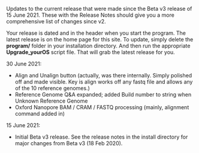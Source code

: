 Updates to the current release that were made since the Beta v3 release of 15 June 2021.  These with the Release Notes should give you a more comprehensive list of changes since v2.

Your release is dated and in the header when you start the program.  The latest release is on the home page for this site.  To update, simply delete the **program/** folder in your installation directory.  And then run the appropriate **Upgrade_yourOS** script file.  That will grab the latest release for you.

30 June 2021:
* Align and Unalign button (actually, was there internally. Simply polished off and made visible. Key is align works off any fastq file and allows any of the 10 reference genomes.)
* Reference Genome Q&A expanded; added Build number to string when Unknown Reference Genome
* Oxford Nanopore BAM / CRAM / FASTQ processing (mainly, alignment command added in)

15 June 2021:
* Initial Beta v3 release.  See the release notes in the install directory for major changes from Beta v3 (18 Feb 2020).
